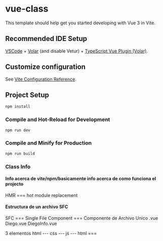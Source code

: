 # vue-class

This template should help get you started developing with Vue 3 in Vite.

## Recommended IDE Setup

[VSCode](https://code.visualstudio.com/) + [Volar](https://marketplace.visualstudio.com/items?itemName=Vue.volar) (and disable Vetur) + [TypeScript Vue Plugin (Volar)](https://marketplace.visualstudio.com/items?itemName=Vue.vscode-typescript-vue-plugin).

## Customize configuration

See [Vite Configuration Reference](https://vitejs.dev/config/).

## Project Setup

```sh
npm install
```

### Compile and Hot-Reload for Development

```sh
npm run dev
```

### Compile and Minify for Production

```sh
npm run build
```

### Class Info

#### Info acerca de vite/npm/basicamente info acerca de como funciona el projecto

HMR === hot module replacement

#### Estructura de un archivo SFC

SFC === Single File Component === Componente de Archivo Unico
.vue
Diego.vue
DiegoInfo.vue

3 elementos
html ---
css ---
js ---
html === <template>
js === <script>
css === <style>

#### Info acerca de elemento "style"

Cuando tengamos la palabra "scoped" dentro del "opening tag/etiqueta de apertura" significa que ese CSS/estilos solo se aplican a este archivo!

#### Info acerca de elemento "script"

Cuando tengamos la palabra "setup" dentro del "opening tag/etiqueta de apertura" significa que esta logica esta diseñada con el approach del composition API.

#### Estrcutura de un componente vue v-compositon api

<!-- HTML aca -->

```vue
<template></template>
```

<!-- JS - Logica aca -->

```vue
<script setup></script>
```

<!-- Css Estilos aca -->

```vue
<style scoped></style>
```
